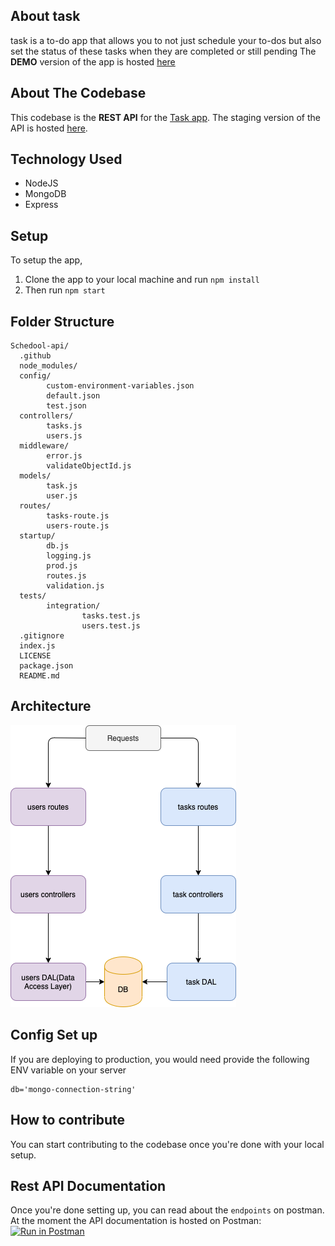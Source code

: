 ## About task

task is a to-do app that allows you to not just schedule your to-dos but also set the status of these tasks when they are completed or still pending
The **DEMO** version of the app is hosted [here](https://bunny-task-ui.netlify.app/)

## About The Codebase

This codebase is the **REST API** for the [Task app](https://bunny-task-ui.netlify.app/). The staging version of the API is hosted [here](https://bunny-to-do-app.herokuapp.com/).

## Technology Used

- NodeJS
- MongoDB
- Express

## Setup

To setup the app,

1. Clone the app to your local machine and run `npm install`
2. Then run `npm start`

## Folder Structure

```
Schedool-api/
  .github
  node_modules/
  config/
        custom-environment-variables.json
        default.json
        test.json
  controllers/
        tasks.js
        users.js
  middleware/
        error.js
        validateObjectId.js
  models/
        task.js
        user.js
  routes/
        tasks-route.js
        users-route.js
  startup/
        db.js
        logging.js
        prod.js
        routes.js
        validation.js
  tests/
        integration/
                tasks.test.js
                users.test.js
  .gitignore
  index.js
  LICENSE
  package.json
  README.md
```

## Architecture
![Structure](task-app-structure.png)


## Config Set up 

If you are deploying to production, you would need provide the following ENV variable on your server

```
db='mongo-connection-string'
```

## How to contribute

You can start contributing to the codebase once you're done with your local setup.

## Rest API Documentation

Once you're done setting up, you can read about the `endpoints` on postman.
At the moment the API documentation is hosted on Postman:<br>
[![Run in Postman](https://run.pstmn.io/button.svg)](https://documenter.getpostman.com/view/5974922/UVC3kTwW)

